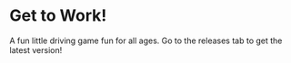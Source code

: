 # Get to Work!

A fun little driving game fun for all ages. Go to the releases tab to get the latest version!
